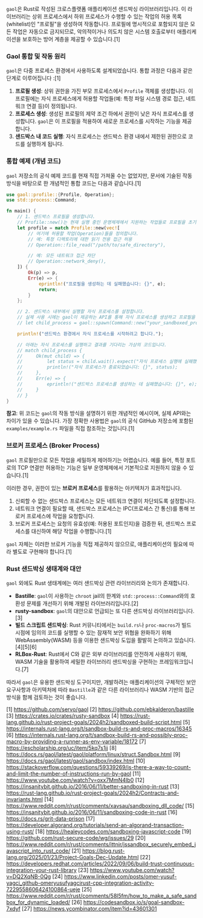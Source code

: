`gaol`은 Rust로 작성된 크로스플랫폼 애플리케이션 샌드박싱 라이브러리입니다. 이 라이브러리는 상위 프로세스에서 하위 프로세스가 수행할 수 있는 작업의 허용 목록(whitelist)인 "프로필"을 생성하여 작동합니다. 프로필에 명시적으로 포함되지 않은 모든 작업은 자동으로 금지되므로, 악의적이거나 의도치 않은 시스템 호출로부터 애플리케이션을 보호하는 방어 계층을 제공할 수 있습니다.[1]

### Gaol 통합 및 작동 원리

`gaol`은 다중 프로세스 환경에서 사용하도록 설계되었습니다. 통합 과정은 다음과 같은 단계로 이루어집니다 :[1]

1. **프로필 생성**: 상위 권한을 가진 부모 프로세스에서 `Profile` 객체를 생성합니다. 이 프로필에는 자식 프로세스에게 허용할 작업들(예: 특정 파일 시스템 경로 접근, 네트워크 연결 등)이 정의됩니다.
2. **프로세스 생성**: 생성된 프로필의 제약 조건 하에서 권한이 낮은 자식 프로세스를 생성합니다. `gaol`은 이 프로필을 적용하여 새로운 프로세스를 시작하는 기능을 제공합니다.
3. **샌드박스 내 코드 실행**: 자식 프로세스는 샌드박스 환경 내에서 제한된 권한으로 코드를 실행하게 됩니다.

### 통합 예제 (개념 코드)

`gaol` 저장소의 공식 예제 코드를 현재 직접 가져올 수는 없었지만, 문서에 기술된 작동 방식을 바탕으로 한 개념적인 통합 코드는 다음과 같습니다.[1]

```rust
use gaol::profile::{Profile, Operation};
use std::process::Command;

fn main() {
    // 1. 샌드박스 프로필을 생성합니다.
    // Profile::new()는 현재 실행 중인 운영체제에서 지원하는 작업들로 프로필을 초기화합니다.
    let profile = match Profile::new(vec![
        // 여기에 허용할 작업(Operation)들을 정의합니다.
        // 예: 특정 디렉토리에 대한 읽기 전용 접근 허용
        // Operation::file_read("/path/to/safe_directory"),

        // 예: 모든 네트워크 접근 차단
        // Operation::network_deny(),
    ]) {
        Ok(p) => p,
        Err(e) => {
            eprintln!("프로필을 생성하는 데 실패했습니다: {}", e);
            return;
        }
    };

    // 2. 샌드박스 내부에서 실행할 자식 프로세스를 설정합니다.
    // 실제 사용 시에는 gaol이 제공하는 API를 통해 자식 프로세스를 생성하고 프로필을 적용해야 합니다.
    // let child_process = gaol::spawn(Command::new("your_sandboxed_program"), &profile);

    println!("샌드박스 환경에서 자식 프로세스를 시작하려고 합니다.");

    // 아래는 자식 프로세스를 실행하고 결과를 기다리는 가상의 코드입니다.
    // match child_process {
    //     Ok(mut child) => {
    //         let status = child.wait().expect("자식 프로세스 실행에 실패했습니다.");
    //         println!("자식 프로세스가 종료되었습니다: {}", status);
    //     },
    //     Err(e) => {
    //         eprintln!("샌드박스 프로세스를 생성하는 데 실패했습니다: {}", e);
    //     }
    // }
}
```

**참고**: 위 코드는 `gaol`의 작동 방식을 설명하기 위한 개념적인 예시이며, 실제 API와는 차이가 있을 수 있습니다. 가장 정확한 사용법은 `gaol`의 공식 GitHub 저장소에 포함된 `examples/example.rs` 파일을 직접 참조하는 것입니다.[1]

### 브로커 프로세스 (Broker Process)

`gaol` 프로필만으로 모든 작업을 세밀하게 제어하기는 어렵습니다. 예를 들어, 특정 포트로의 TCP 연결만 허용하는 기능은 일부 운영체제에서 기본적으로 지원하지 않을 수 있습니다.[1]

이러한 경우, 권한이 있는 **브로커 프로세스**를 활용하는 아키텍처가 효과적입니다.

1. 신뢰할 수 없는 샌드박스 프로세스는 모든 네트워크 연결이 차단되도록 설정합니다.
2. 네트워크 연결이 필요할 때, 샌드박스 프로세스는 IPC(프로세스 간 통신)를 통해 브로커 프로세스에 작업을 요청합니다.
3. 브로커 프로세스는 요청의 유효성(예: 허용된 포트인지)을 검증한 뒤, 샌드박스 프로세스를 대신하여 해당 작업을 수행합니다.[1]

`gaol` 자체는 이러한 브로커 기능을 직접 제공하지 않으므로, 애플리케이션의 필요에 따라 별도로 구현해야 합니다.[1]

### Rust 샌드박싱 생태계와 대안

`gaol` 외에도 Rust 생태계에는 여러 샌드박싱 관련 라이브러리와 논의가 존재합니다.

- **Bastille**: `gaol`이 사용하는 `chroot` jail의 한계와 `std::process::Command`와의 호환성 문제를 개선하기 위해 개발된 라이브러리입니다.[2]
- **rusty-sandbox**: `gaol`의 대안으로 언급되는 또 다른 샌드박싱 라이브러리입니다.[3]
- **빌드 스크립트 샌드박싱**: Rust 커뮤니티에서는 `build.rs`나 `proc-macros`가 빌드 시점에 임의의 코드를 실행할 수 있는 잠재적 보안 위협을 완화하기 위해 WebAssembly(WASM) 등을 이용한 샌드박싱 도입을 활발히 논의하고 있습니다.[4][5][6]
- **RLBox-Rust**: Rust에서 C와 같은 외부 라이브러리를 안전하게 사용하기 위해, WASM 기술을 활용하여 세밀한 라이브러리 샌드박싱을 구현하는 프레임워크입니다.[7]

따라서 `gaol`은 유용한 샌드박싱 도구이지만, 개발하려는 애플리케이션의 구체적인 보안 요구사항과 아키텍처에 따라 `Bastille`과 같은 다른 라이브러리나 WASM 기반의 접근 방식을 함께 검토하는 것이 좋습니다.

[1] <https://github.com/servo/gaol>
[2] <https://github.com/ebkalderon/bastille>
[3] <https://crates.io/crates/rusty-sandbox>
[4] <https://rust-lang.github.io/rust-project-goals/2024h2/sandboxed-build-script.html>
[5] <https://internals.rust-lang.org/t/sandbox-build-rs-and-proc-macros/16345>
[6] <https://internals.rust-lang.org/t/sandbox-build-rs-and-possibly-proc-macro-by-providing-a-runner-as-env-variable/18172>
[7] <https://escholarship.org/uc/item/5kq7s1jj>
[8] <https://docs.rs/gaol/latest/gaol/platform/linux/struct.Sandbox.html>
[9] <https://docs.rs/gaol/latest/gaol/sandbox/index.html>
[10] <https://stackoverflow.com/questions/59339269/is-there-a-way-to-count-and-limit-the-number-of-instructions-run-by-gaol>
[11] <https://www.youtube.com/watch?v=oxx7MmN4Ib0>
[12] <https://insanitybit.github.io/2016/06/11/better-sandboxing-in-rust>
[13] <https://rust-lang.github.io/rust-project-goals/2024h2/Contracts-and-invariants.html>
[14] <https://www.reddit.com/r/rust/comments/xavsau/sandboxing_dll_code/>
[15] <https://insanitybit.github.io/2016/06/11/sandboxing-code-in-rust>
[16] <https://docs.rs/grit-data-prison>
[17] <https://developer.algorand.org/tutorials/send-an-algorand-transaction-using-rust/>
[18] <https://healeycodes.com/sandboxing-javascript-code>
[19] <https://github.com/rust-secure-code/wg/issues/29>
[20] <https://www.reddit.com/r/rust/comments/ittnir/jssandbox_securely_embed_javascript_into_rust_code/>
[21] <https://blog.rust-lang.org/2025/01/23/Project-Goals-Dec-Update.html>
[22] <https://developers.redhat.com/articles/2022/09/06/build-trust-continuous-integration-your-rust-library>
[23] <https://www.youtube.com/watch?v=DQ2XqNB-0Qg>
[24] <https://www.linkedin.com/posts/omer-yusuf-yagci_github-omeryusufyagcirust-cpp-integration-activity-7229558606424100864-ueje>
[25] <https://www.reddit.com/r/rust/comments/58l5fm/how_to_make_a_safe_sandbox_for_dynamic_loaded/>
[26] <https://codesandbox.io/s/goal-sandbox-7xdyf>
[27] <https://news.ycombinator.com/item?id=43601301>
